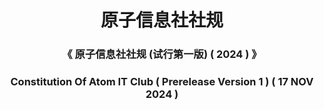 <h1 align="center"> 原子信息社社规 </h3>

<h3 align="center">《 原子信息社社规 (试行第一版) ( 2024 ) 》</h3>

<h3 align="center"> Constitution Of Atom IT Club ( Prerelease Version 1 ) ( 17 NOV 2024 ) </h3>

